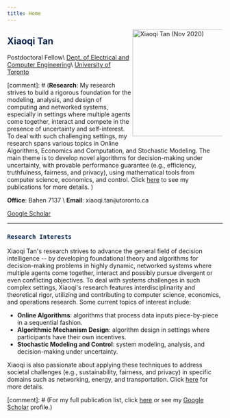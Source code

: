 ```yaml
---
title: Home
---
```



>
<img alt="Xiaoqi Tan (Nov 2020)" src="/img/xiaoqi_uoft_beam.jpg" style="max-width:210px; min-width:210px; float:right; margin: 0px 1px 15px 1px" width="250"/>

>
## <span style="color:#00204e"> Xiaoqi Tan </span>
Postdoctoral Fellow\\
[Dept. of Electrical and Computer Engineering](https://www.ece.utoronto.ca/)\\
[University of Toronto](https://www.utoronto.ca/)

[comment]: # (**Research**: My research strives to build a rigorous foundation for the modeling, analysis, and design of computing and networked systems, especially in settings where multiple agents come together, interact and compete in the presence of uncertainty and self-interest. To deal with such challenging settings, my research spans various topics in Online Algorithms, Economics and Computation, and Stochastic Modeling. The main theme is to develop novel algorithms for decision-making under uncertainty, with provable performance guarantee (e.g., efficiency, truthfulness, fairness, and privacy), using mathematical tools from computer science, economics, and control. Click [here](/publications_year) to see my publications for more details. )

>
**Office**: Bahen 7137 \\
**Email**: xiaoqi.tan`@`utoronto.ca

>
[Google Scholar](https://scholar.google.com/citations?user=drR_WcAAAAAJ&hl=en&sortby=pubdate)


---

### <span style="color:#00204e">`Research Interests`</span> 

Xiaoqi Tan's research strives to advance the general field of decision intelligence -- by developing foundational theory and algorithms for decision-making problems in highly dynamic,  networked systems where multiple agents come together, interact and possibly pursue divergent or even conflicting objectives.  To deal with systems challenges in such complex settings, Xiaoqi's research features interdisciplinarity and theoretical rigor, utilizing and contributing to computer science, economics, and operations research. Some current topics of interest include:

>
- **Online Algorithms**: algorithms that process data inputs piece-by-piece in a sequential fashion.
- **Algorithmic Mechanism Design**: algorithm design in settings where participants have their own incentives.
- **Stochastic Modeling and Control**: system modeling, analysis, and decision-making under uncertainty.

Xiaoqi is also passionate about applying these techniques to address societal challenges (e.g., sustainability, fairness, and privacy) in specific domains such as networking, energy, and transportation. Click [here](/publications_year) for more details.

[comment]: # (For my  full publication list,  click [here](/publications_year) or see my [Google Scholar](https://scholar.google.com/citations?hl=en&user=OIDN4i8AAAAJ&view_op=list_works&sortby=pubdate) profile.)
